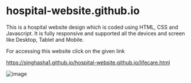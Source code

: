 # hospital-website.github.io

This is a hospital website design which is coded using HTML, CSS and Javascript. It is fully responsive and supported all the devices and screen like Desktop, Tablet and Mobile.

For accessing this website click on the given link

https://singhasha1.github.io/hospital-website.github.io/lifecare.html

![image](https://user-images.githubusercontent.com/112199624/199498048-ddcc19d7-2ac0-46f7-8c66-1383b94ba0ea.png)
